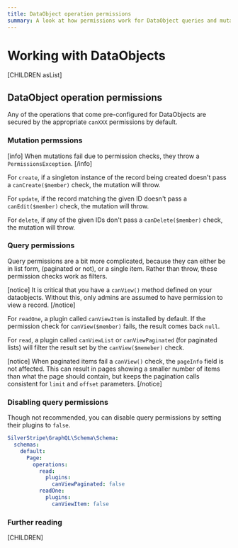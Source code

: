 ```yaml
---
title: DataObject operation permissions
summary: A look at how permissions work for DataObject queries and mutations
---
```


# Working with DataObjects

[CHILDREN asList]

## DataObject operation permissions

Any of the operations that come pre-configured for DataObjects are secured by the appropriate `canXXX` permissions
by default.

### Mutation permssions

[info]
When mutations fail due to permission checks, they throw a `PermissionsException`.
[/info]

For `create`, if a singleton instance of the record being created doesn't pass a `canCreate($member)` check,
the mutation will throw.

For `update`, if the record matching the given ID doesn't pass a `canEdit($member)` check, the mutation will
throw.

For `delete`, if any of the given IDs don't pass a `canDelete($member)` check, the mutation will throw.

### Query permissions

Query permissions are a bit more complicated, because they can either be in list form, (paginated or not),
or a single item. Rather than throw, these permission checks work as filters.

[notice]
It is critical that you have a `canView()` method defined on your dataobjects. Without this, only admins are
assumed to have permission to view a record.
[/notice]

For `readOne`, a plugin called `canViewItem` is installed by default. If the permission check for `canView($member)`
fails, the result comes back `null`.

For `read`, a plugin called `canViewList` or `canViewPaginated` (for paginated lists) will filter the result
set by the `canView($memeber)` check.

[notice]
When paginated items fail a `canView()` check, the `pageInfo` field is not affected. This can result in pages
showing a smaller number of items than what the page should contain, but keeps the pagination calls consistent
for `limit` and `offset` parameters.
[/notice]

### Disabling query permissions

Though not recommended, you can disable query permissions by setting their plugins to `false`.

```yaml
SilverStripe\GraphQL\Schema\Schema:
  schemas:
    default:
      Page:
        operations:
          read:
            plugins:
              canViewPaginated: false
          readOne:
            plugins:
              canViewItem: false
```

### Further reading

[CHILDREN]